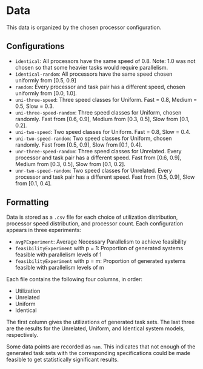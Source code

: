 # Data 

This data is organized by the chosen processor configuration.

## Configurations
  - `identical`: All processors have the same speed of 0.8. Note: 1.0 was not chosen so that some heavier tasks would require parallelism.
  - `identical-random`: All processors have the same speed chosen uniformly from [0.5, 0.9]
  - `random`: Every processor and task pair has a different speed, chosen uniformly from [0.0, 1.0].
  - `uni-three-speed`: Three speed classes for Uniform. Fast = 0.8, Medium = 0.5, Slow = 0.3.
  - `uni-three-speed-random`: Three speed classes for Uniform, chosen randomly. Fast from [0.6, 0.9], Medium from [0.3, 0.5], Slow from [0.1, 0.2].
  - `uni-two-speed`: Two speed classes for Uniform. Fast = 0.8, Slow = 0.4.
  - `uni-two-speed-random`: Two speed classes for Uniform, chosen randomly. Fast from [0.5, 0.9], Slow from [0.1, 0.4].
  - `unr-three-speed-random`: Three speed classes for Unrelated. Every processor and task pair has a different speed. Fast from [0.6, 0.9], Medium from [0.3, 0.5], Slow from [0.1, 0.2].
  - `unr-two-speed-random`: Two speed classes for Unrelated. Every processor and task pair has a different speed. Fast from [0.5, 0.9], Slow from [0.1, 0.4].

## Formatting
Data is stored as a `.csv` file for each choice of utilization distribution, processor speed distribution, and processor count. Each configuration appears in three experiments:
  - `avgPExperiment`: Average Necessary Parallelism to achieve feasibility
  - `feasibilityExperiment` with p = 1: Proportion of generated systems feasible with parallelism levels of 1
  - `feasibilityExperiment` with p = m: Proportion of generated systems feasible with parallelism levels of m

Each file contains the following four columns, in order:
  - Utilization
  - Unrelated
  - Uniform
  - Identical

The first column gives the utilizations of generated task sets. The last three are the results for the Unrelated, Uniform, and Identical system models, respectively.

Some data points are recorded as `nan`. This indicates that not enough of the generated task sets with the corresponding specifications could be made feasible to get statistically significant results.
